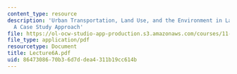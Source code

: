 ```yaml
---
content_type: resource
description: 'Urban Transportation, Land Use, and the Environment in Latin America:
  A Case Study Approach'
file: https://ol-ocw-studio-app-production.s3.amazonaws.com/courses/11-943j-urban-transportation-land-use-and-the-environment-spring-2002/8647308670b36d7ddea4311b19cc614b_Lecture6A.pdf
file_type: application/pdf
resourcetype: Document
title: Lecture6A.pdf
uid: 86473086-70b3-6d7d-dea4-311b19cc614b
---
```


